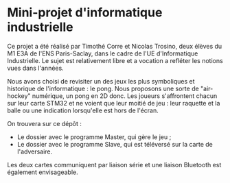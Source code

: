 # Mini-projet d'informatique industrielle

Ce projet a été réalisé par Timothé Corre et Nicolas Trosino, deux élèves du M1 E3A de l'ENS Paris-Saclay, dans le cadre de l'UE d'Informatique Industrielle. Le sujet est relativement libre et a vocation a refléter les notions vues dans l'années.

Nous avons choisi de revisiter un des jeux les plus symboliques et historique de l'informatique : le pong. Nous proposons une sorte de "air-hockey" numérique, un pong en 2D donc. Les joueurs s'affrontent chacun sur leur carte STM32 et ne voient que leur moitié de jeu : leur raquette et la balle ou une indication lorsqu'elle est hors de l'écran.

On trouvera sur ce dépôt :
- Le dossier avec le programme Master, qui gère le jeu ;
- Le dossier avec le programme Slave, qui est téléversé sur la carte de l'adversaire.

Les deux cartes communiquent par liaison série et une liaison Bluetooth est également envisageable.